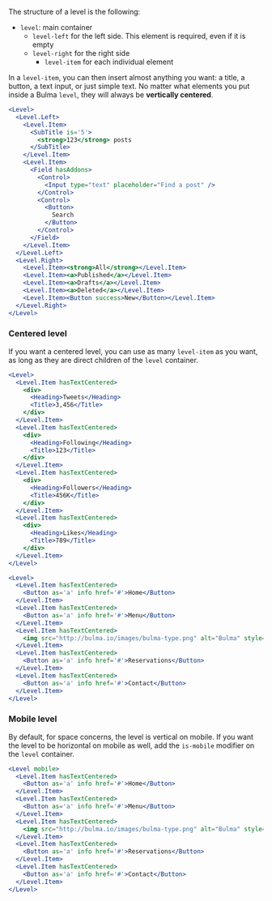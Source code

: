 The structure of a level is the following:

- `level`: main container
  - `level-left` for the left side. This element is required, even if it is empty
  - `level-right` for the right side
    - `level-item` for each individual element

In a `level-item`, you can then insert almost anything you want: a title, a button, a text input, or just simple text. No matter what elements you put inside a Bulma `level`, they will always be **vertically centered**.

```jsx
<Level>
  <Level.Left>
    <Level.Item>
      <SubTitle is='5'>
        <strong>123</strong> posts
      </SubTitle>
    </Level.Item>
    <Level.Item>
      <Field hasAddons>
        <Control>
          <Input type="text" placeholder="Find a post" />
        </Control>
        <Control>
          <Button>
            Search
          </Button>
        </Control>
      </Field>
    </Level.Item>
  </Level.Left>
  <Level.Right>
    <Level.Item><strong>All</strong></Level.Item>
    <Level.Item><a>Published</a></Level.Item>
    <Level.Item><a>Drafts</a></Level.Item>
    <Level.Item><a>Deleted</a></Level.Item>
    <Level.Item><Button success>New</Button></Level.Item>
  </Level.Right>
</Level>
```

### Centered level

If you want a centered level, you can use as many `level-item` as you want, as long as they are direct children of the `level` container.

```jsx
<Level>
  <Level.Item hasTextCentered>
    <div>
      <Heading>Tweets</Heading>
      <Title>3,456</Title>
    </div>
  </Level.Item>
  <Level.Item hasTextCentered>
    <div>
      <Heading>Following</Heading>
      <Title>123</Title>
    </div>
  </Level.Item>
  <Level.Item hasTextCentered>
    <div>
      <Heading>Followers</Heading>
      <Title>456K</Title>
    </div>
  </Level.Item>
  <Level.Item hasTextCentered>
    <div>
      <Heading>Likes</Heading>
      <Title>789</Title>
    </div>
  </Level.Item>
</Level>
```

```jsx
<Level>
  <Level.Item hasTextCentered>
    <Button as='a' info href='#'>Home</Button>
  </Level.Item>
  <Level.Item hasTextCentered>
    <Button as='a' info href='#'>Menu</Button>
  </Level.Item>
  <Level.Item hasTextCentered>
    <img src="http://bulma.io/images/bulma-type.png" alt="Bulma" style={{height: '30px'}} />
  </Level.Item>
  <Level.Item hasTextCentered>
    <Button as='a' info href='#'>Reservations</Button>
  </Level.Item>
  <Level.Item hasTextCentered>
    <Button as='a' info href='#'>Contact</Button>
  </Level.Item>
</Level>
```

### Mobile level

By default, for space concerns, the level is vertical on mobile. If you want the level to be horizontal on mobile as well, add the `is-mobile` modifier on the `level` container.

```jsx
<Level mobile>
  <Level.Item hasTextCentered>
    <Button as='a' info href='#'>Home</Button>
  </Level.Item>
  <Level.Item hasTextCentered>
    <Button as='a' info href='#'>Menu</Button>
  </Level.Item>
  <Level.Item hasTextCentered>
    <img src="http://bulma.io/images/bulma-type.png" alt="Bulma" style={{height: '30px'}} />
  </Level.Item>
  <Level.Item hasTextCentered>
    <Button as='a' info href='#'>Reservations</Button>
  </Level.Item>
  <Level.Item hasTextCentered>
    <Button as='a' info href='#'>Contact</Button>
  </Level.Item>
</Level>
```
